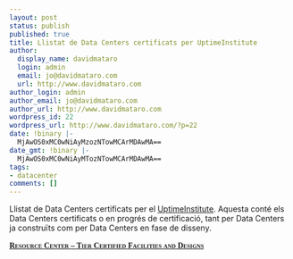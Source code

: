 ```yaml
---
layout: post
status: publish
published: true
title: Llistat de Data Centers certificats per UptimeInstitute
author:
  display_name: davidmataro
  login: admin
  email: jo@davidmataro.com
  url: http://www.davidmataro.com
author_login: admin
author_email: jo@davidmataro.com
author_url: http://www.davidmataro.com
wordpress_id: 22
wordpress_url: http://www.davidmataro.com/?p=22
date: !binary |-
  MjAwOS0xMC0wNiAyMzozNTowMCArMDAwMA==
date_gmt: !binary |-
  MjAwOS0xMC0wNiAyMTozNTowMCArMDAwMA==
tags:
- datacenter
comments: []
---
```

<p>Llistat de Data Centers certificats per el <a href="http://www.uptimeinstitute.org/">UptimeInstitute</a>. Aquesta conté els Data Centers certificats o en progrés de certificació, tant per Data Centers ja construïts com per Data Centers en fase de disseny.
<div>
<div><span class="Apple-style-span"   style="  color: rgb(51, 51, 51); font-variant: small-caps; font-weight: 800; line-height: 20px; font-family:'Lucida Bright', Georgia, 'Palatino Linotype', 'Times New Roman', serif;font-size:14px;"><a href="http://professionalservices.uptimeinstitute.com/tiercert.htm">Resource Center – Tier Certified Facilities and Designs</a></span></div>
<div></div>
</div>
